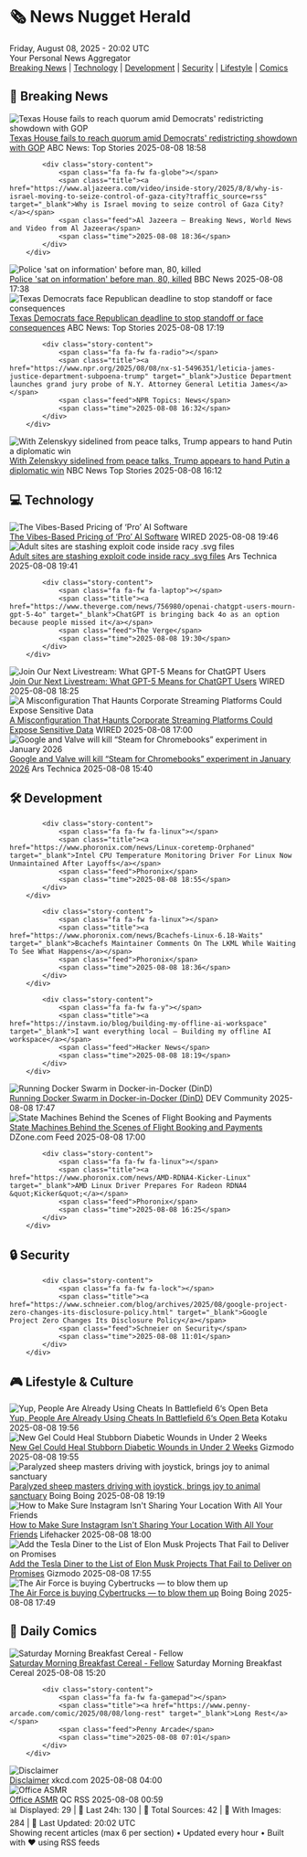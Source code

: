 <!-- Processing 54 RSS feeds at 2025-08-08 20:01:53 UTC -->
<!-- Processing: XKCD -->
<!-- Processing: Penny Arcade -->
<!-- Processing: Poorly Drawn Lines -->
<!-- Processing: Garfield -->
<!-- Processing: Dilbert -->
<!-- Processing: Dinosaur Comics -->
<!-- Processing: CNN Breaking News -->
<!-- Processing: Reuters Top News -->
<!-- Processing: Reuters World News -->
<!-- Processing: Associated Press Breaking -->
<!-- Processing: ABC News Breaking -->
<!-- Processing: NBC News Breaking -->
<!-- Processing: Guardian World News -->
<!-- Processing: The Verge -->
<!-- Processing: Ars Technica -->
<!-- Processing: O'Reilly Radar -->
<!-- Processing: WIRED -->
<!-- Processing: Slashdot -->
<!-- Processing: Hacker News -->
<!-- Processing: StackOverflow Blog -->
<!-- Processing: Phoronix Linux News -->
<!-- Processing: It's FOSS -->
<!-- Processing: DistroWatch -->
<!-- Processing: Red Hat Blog -->
<!-- Processing: InfoQ -->
<!-- Processing: Martin Fowler -->
<!-- Processing: The Pragmatic Engineer -->
<!-- Processing: Gizmodo -->
<!-- Processing: Kotaku -->
<!-- Processing: Boing Boing -->
<!-- Processing: Krebs on Security -->
<!-- Generated 9 new posts out of 31 feeds processed -->
<div class="newspaper-header">
    <h1 class="newspaper-title">🗞️ News Nugget Herald</h1>
    <div class="newspaper-date">Friday, August 08, 2025 - 20:02 UTC</div>
    <div class="newspaper-subtitle">Your Personal News Aggregator</div>
</div>

<div class="newspaper-nav">
    <a href="#breaking">Breaking News</a> |
    <a href="#tech">Technology</a> |
    <a href="#dev">Development</a> |
    <a href="#security">Security</a> |
    <a href="#lifestyle">Lifestyle</a> |
    <a href="#webcomics">Comics</a>
</div>

<div class="news-section breaking-news" id="breaking">
<h2 class="section-header">🚨 Breaking News</h2>
<div class="stories-container">
<div class="story">
            <img src="https://s.abcnews.com/images/Politics/texas-capitol-gty-jef-250808_1754661190856_hpMain_4x3t_384.jpg" alt="Texas House fails to reach quorum amid Democrats&#x27; redistricting showdown with GOP" class="story-image" loading="lazy" onerror="this.style.display='none'">
            <div class="story-content">
                <span class="fa fa-fw fa-tv"></span>
                <span class="title"><a href="https://abcnews.go.com/Politics/texas-democrats-face-republican-deadline-stop-standoff-face/story?id=124480936" target="_blank">Texas House fails to reach quorum amid Democrats&#x27; redistricting showdown with GOP</a></span>
                <span class="feed">ABC News: Top Stories</span>
                <span class="time">2025-08-08 18:58</span>
            </div>
        </div>
<div class="story">
            
            <div class="story-content">
                <span class="fa fa-fw fa-globe"></span>
                <span class="title"><a href="https://www.aljazeera.com/video/inside-story/2025/8/8/why-is-israel-moving-to-seize-control-of-gaza-city?traffic_source=rss" target="_blank">Why is Israel moving to seize control of Gaza City?</a></span>
                <span class="feed">Al Jazeera – Breaking News, World News and Video from Al Jazeera</span>
                <span class="time">2025-08-08 18:36</span>
            </div>
        </div>
<div class="story">
            <img src="https://ichef.bbci.co.uk/ace/standard/240/cpsprodpb/d214/live/d89b7870-7379-11f0-8071-1788c7e8ae0e.jpg" alt="Police &#x27;sat on information&#x27; before man, 80, killed" class="story-image" loading="lazy" onerror="this.style.display='none'">
            <div class="story-content">
                <span class="fa fa-fw fa-flag"></span>
                <span class="title"><a href="https://www.bbc.com/news/articles/cgern08j998o?at_medium=RSS&at_campaign=rss" target="_blank">Police &#x27;sat on information&#x27; before man, 80, killed</a></span>
                <span class="feed">BBC News</span>
                <span class="time">2025-08-08 17:38</span>
            </div>
        </div>
<div class="story">
            <img src="https://s.abcnews.com/images/Politics/texas-capitol-gty-jef-250808_1754661190856_hpMain_4x3t_384.jpg" alt="Texas Democrats face Republican deadline to stop standoff or face consequences" class="story-image" loading="lazy" onerror="this.style.display='none'">
            <div class="story-content">
                <span class="fa fa-fw fa-tv"></span>
                <span class="title"><a href="https://abcnews.go.com/Politics/texas-democrats-face-republican-deadline-stop-standoff-face/story?id=124480936" target="_blank">Texas Democrats face Republican deadline to stop standoff or face consequences</a></span>
                <span class="feed">ABC News: Top Stories</span>
                <span class="time">2025-08-08 17:19</span>
            </div>
        </div>
<div class="story">
            
            <div class="story-content">
                <span class="fa fa-fw fa-radio"></span>
                <span class="title"><a href="https://www.npr.org/2025/08/08/nx-s1-5496351/leticia-james-justice-department-subpoena-trump" target="_blank">Justice Department launches grand jury probe of N.Y. Attorney General Letitia James</a></span>
                <span class="feed">NPR Topics: News</span>
                <span class="time">2025-08-08 16:32</span>
            </div>
        </div>
<div class="story">
            <img src="https://media-cldnry.s-nbcnews.com/image/upload/t_fit_1500w/rockcms/2025-01/250128-donald-trump-vladimir-putin-2017-ac-1136p-e7c18a.jpg" alt="With Zelenskyy sidelined from peace talks, Trump appears to hand Putin a diplomatic win" class="story-image" loading="lazy" onerror="this.style.display='none'">
            <div class="story-content">
                <span class="fa fa-fw fa-broadcast-tower"></span>
                <span class="title"><a href="https://www.nbcnews.com/world/russia/trump-putin-meeting-ukraine-war-ceasefire-zelenskyy-rcna223589" target="_blank">With Zelenskyy sidelined from peace talks, Trump appears to hand Putin a diplomatic win</a></span>
                <span class="feed">NBC News Top Stories</span>
                <span class="time">2025-08-08 16:12</span>
            </div>
        </div>
</div>
</div>
<div class="news-section tech-news" id="tech">
<h2 class="section-header">💻 Technology</h2>
<div class="stories-container">
<div class="story">
            <img src="https://media.wired.com/photos/6893af4362df5dd4c59b8498/master/pass/Uncanny-Valley-Premium-Chatbot-Subs-Business.jpg" alt="The Vibes-Based Pricing of ‘Pro’ AI Software" class="story-image" loading="lazy" onerror="this.style.display='none'">
            <div class="story-content">
                <span class="fa fa-fw fa-bolt"></span>
                <span class="title"><a href="https://www.wired.com/story/uncanny-valley-podcast-vibes-based-pricing-pro-ai-software/" target="_blank">The Vibes-Based Pricing of ‘Pro’ AI Software</a></span>
                <span class="feed">WIRED</span>
                <span class="time">2025-08-08 19:46</span>
            </div>
        </div>
<div class="story">
            <img src="https://cdn.arstechnica.net/wp-content/uploads/2025/08/adult-pron-website-500x500.jpg" alt="Adult sites are stashing exploit code inside racy .svg files" class="story-image" loading="lazy" onerror="this.style.display='none'">
            <div class="story-content">
                <span class="fa fa-fw fa-cog"></span>
                <span class="title"><a href="https://arstechnica.com/security/2025/08/adult-sites-use-malicious-svg-files-to-rack-up-likes-on-facebook/" target="_blank">Adult sites are stashing exploit code inside racy .svg files</a></span>
                <span class="feed">Ars Technica</span>
                <span class="time">2025-08-08 19:41</span>
            </div>
        </div>
<div class="story">
            
            <div class="story-content">
                <span class="fa fa-fw fa-laptop"></span>
                <span class="title"><a href="https://www.theverge.com/news/756980/openai-chatgpt-users-mourn-gpt-5-4o" target="_blank">ChatGPT is bringing back 4o as an option because people missed it</a></span>
                <span class="feed">The Verge</span>
                <span class="time">2025-08-08 19:30</span>
            </div>
        </div>
<div class="story">
            <img src="https://media.wired.com/photos/689543d705734562beabd34a/master/pass/livestream_q&a_gpt5_coding.jpg" alt="Join Our Next Livestream: What GPT-5 Means for ChatGPT Users" class="story-image" loading="lazy" onerror="this.style.display='none'">
            <div class="story-content">
                <span class="fa fa-fw fa-bolt"></span>
                <span class="title"><a href="https://www.wired.com/story/what-gpt-5-means-for-chatgpt-users/" target="_blank">Join Our Next Livestream: What GPT-5 Means for ChatGPT Users</a></span>
                <span class="feed">WIRED</span>
                <span class="time">2025-08-08 18:25</span>
            </div>
        </div>
<div class="story">
            <img src="https://media.wired.com/photos/68925c064e37593cb2df7284/master/pass/security_video_meetings_getty.jpg" alt="A Misconfiguration That Haunts Corporate Streaming Platforms Could Expose Sensitive Data" class="story-image" loading="lazy" onerror="this.style.display='none'">
            <div class="story-content">
                <span class="fa fa-fw fa-bolt"></span>
                <span class="title"><a href="https://www.wired.com/story/corporate-livestreams-exposed-search-tool/" target="_blank">A Misconfiguration That Haunts Corporate Streaming Platforms Could Expose Sensitive Data</a></span>
                <span class="feed">WIRED</span>
                <span class="time">2025-08-08 17:00</span>
            </div>
        </div>
<div class="story">
            <img src="https://cdn.arstechnica.net/wp-content/uploads/2023/09/GettyImages-115746295-500x500.jpg" alt="Google and Valve will kill “Steam for Chromebooks” experiment in January 2026" class="story-image" loading="lazy" onerror="this.style.display='none'">
            <div class="story-content">
                <span class="fa fa-fw fa-cog"></span>
                <span class="title"><a href="https://arstechnica.com/gadgets/2025/08/google-and-valve-will-kill-steam-for-chromebooks-experiment-in-january-2026/" target="_blank">Google and Valve will kill “Steam for Chromebooks” experiment in January 2026</a></span>
                <span class="feed">Ars Technica</span>
                <span class="time">2025-08-08 15:40</span>
            </div>
        </div>
</div>
</div>
<div class="news-section dev-news" id="dev">
<h2 class="section-header">🛠️ Development</h2>
<div class="stories-container">
<div class="story">
            
            <div class="story-content">
                <span class="fa fa-fw fa-linux"></span>
                <span class="title"><a href="https://www.phoronix.com/news/Linux-coretemp-Orphaned" target="_blank">Intel CPU Temperature Monitoring Driver For Linux Now Unmaintained After Layoffs</a></span>
                <span class="feed">Phoronix</span>
                <span class="time">2025-08-08 18:55</span>
            </div>
        </div>
<div class="story">
            
            <div class="story-content">
                <span class="fa fa-fw fa-linux"></span>
                <span class="title"><a href="https://www.phoronix.com/news/Bcachefs-Linux-6.18-Waits" target="_blank">Bcachefs Maintainer Comments On The LKML While Waiting To See What Happens</a></span>
                <span class="feed">Phoronix</span>
                <span class="time">2025-08-08 18:36</span>
            </div>
        </div>
<div class="story">
            
            <div class="story-content">
                <span class="fa fa-fw fa-y"></span>
                <span class="title"><a href="https://instavm.io/blog/building-my-offline-ai-workspace" target="_blank">I want everything local – Building my offline AI workspace</a></span>
                <span class="feed">Hacker News</span>
                <span class="time">2025-08-08 18:19</span>
            </div>
        </div>
<div class="story">
            <img src="https://media2.dev.to/dynamic/image/width=800%2Cheight=%2Cfit=scale-down%2Cgravity=auto%2Cformat=auto/https%3A%2F%2Fdev-to-uploads.s3.amazonaws.com%2Fuploads%2Farticles%2Feof79zdjrh043qnyczmk.png" alt="Running Docker Swarm in Docker-in-Docker (DinD)" class="story-image" loading="lazy" onerror="this.style.display='none'">
            <div class="story-content">
                <span class="fa fa-fw fa-code"></span>
                <span class="title"><a href="https://dev.to/jungledev/running-docker-swarm-in-docker-in-docker-dind-3809" target="_blank">Running Docker Swarm in Docker-in-Docker (DinD)</a></span>
                <span class="feed">DEV Community</span>
                <span class="time">2025-08-08 17:47</span>
            </div>
        </div>
<div class="story">
            <img src="https://dz2cdn1.dzone.com/thumbnail?fid=18553773&w=600" alt="State Machines Behind the Scenes of Flight Booking and Payments" class="story-image" loading="lazy" onerror="this.style.display='none'">
            <div class="story-content">
                <span class="fa fa-fw fa-newspaper"></span>
                <span class="title"><a href="https://dzone.com/articles/saga-state-machine-flight-booking" target="_blank">State Machines Behind the Scenes of Flight Booking and Payments</a></span>
                <span class="feed">DZone.com Feed</span>
                <span class="time">2025-08-08 17:00</span>
            </div>
        </div>
<div class="story">
            
            <div class="story-content">
                <span class="fa fa-fw fa-linux"></span>
                <span class="title"><a href="https://www.phoronix.com/news/AMD-RDNA4-Kicker-Linux" target="_blank">AMD Linux Driver Prepares For Radeon RDNA4 &quot;Kicker&quot;</a></span>
                <span class="feed">Phoronix</span>
                <span class="time">2025-08-08 16:25</span>
            </div>
        </div>
</div>
</div>
<div class="news-section security-news" id="security">
<h2 class="section-header">🔒 Security</h2>
<div class="stories-container">
<div class="story">
            
            <div class="story-content">
                <span class="fa fa-fw fa-lock"></span>
                <span class="title"><a href="https://www.schneier.com/blog/archives/2025/08/google-project-zero-changes-its-disclosure-policy.html" target="_blank">Google Project Zero Changes Its Disclosure Policy</a></span>
                <span class="feed">Schneier on Security</span>
                <span class="time">2025-08-08 11:01</span>
            </div>
        </div>
</div>
</div>
<div class="news-section lifestyle-news" id="lifestyle">
<h2 class="section-header">🎮 Lifestyle & Culture</h2>
<div class="stories-container">
<div class="story">
            <img src="https://kotaku.com/app/uploads/2025/08/BF666.jpg" alt="Yup, People Are Already Using Cheats In Battlefield 6‘s Open Beta" class="story-image" loading="lazy" onerror="this.style.display='none'">
            <div class="story-content">
                <span class="fa fa-fw fa-gamepad"></span>
                <span class="title"><a href="https://kotaku.com/battlefield-6-open-beta-cheating-cheaters-hacks-ea-dice-secureboot-pc-2000616686" target="_blank">Yup, People Are Already Using Cheats In Battlefield 6‘s Open Beta</a></span>
                <span class="feed">Kotaku</span>
                <span class="time">2025-08-08 19:56</span>
            </div>
        </div>
<div class="story">
            <img src="https://gizmodo.com/app/uploads/2025/08/diabetes-gel-ointment.jpg" alt="New Gel Could Heal Stubborn Diabetic Wounds in Under 2 Weeks" class="story-image" loading="lazy" onerror="this.style.display='none'">
            <div class="story-content">
                <span class="fa fa-fw fa-computer"></span>
                <span class="title"><a href="https://gizmodo.com/new-gel-could-heal-stubborn-diabetic-wounds-in-under-2-weeks-2000640860" target="_blank">New Gel Could Heal Stubborn Diabetic Wounds in Under 2 Weeks</a></span>
                <span class="feed">Gizmodo</span>
                <span class="time">2025-08-08 19:55</span>
            </div>
        </div>
<div class="story">
            <img src="https://i0.wp.com/boingboing.net/wp-content/uploads/2023/05/Sheep-sticking-out-tongue-N-sky.png?fit=1200%2C675&amp;quality=55&amp;ssl=1" alt="Paralyzed sheep masters driving with joystick, brings joy to animal sanctuary" class="story-image" loading="lazy" onerror="this.style.display='none'">
            <div class="story-content">
                <span class="fa fa-fw fa-arrow-right"></span>
                <span class="title"><a href="https://boingboing.net/2025/08/08/paralyzed-sheep-masters-driving-with-joystick-brings-joy-to-animal-sanctuary.html" target="_blank">Paralyzed sheep masters driving with joystick, brings joy to animal sanctuary</a></span>
                <span class="feed">Boing Boing</span>
                <span class="time">2025-08-08 19:19</span>
            </div>
        </div>
<div class="story">
            <img src="https://lifehacker.com/imagery/articles/01K254H80BB4KZ8PFBMNNC9PKM/hero-image.webp" alt="How to Make Sure Instagram Isn&#x27;t Sharing Your Location With All Your Friends" class="story-image" loading="lazy" onerror="this.style.display='none'">
            <div class="story-content">
                <span class="fa fa-fw fa-life-ring"></span>
                <span class="title"><a href="https://lifehacker.com/tech/how-to-disable-instagrams-map-feature?utm_medium=RSS" target="_blank">How to Make Sure Instagram Isn&#x27;t Sharing Your Location With All Your Friends</a></span>
                <span class="feed">Lifehacker</span>
                <span class="time">2025-08-08 18:00</span>
            </div>
        </div>
<div class="story">
            <img src="https://gizmodo.com/app/uploads/2025/08/GettyImages-2224039901.jpg" alt="Add the Tesla Diner to the List of Elon Musk Projects That Fail to Deliver on Promises" class="story-image" loading="lazy" onerror="this.style.display='none'">
            <div class="story-content">
                <span class="fa fa-fw fa-computer"></span>
                <span class="title"><a href="https://gizmodo.com/add-the-tesla-diner-to-the-list-of-elon-musk-projects-that-fail-to-deliver-on-promises-2000640715" target="_blank">Add the Tesla Diner to the List of Elon Musk Projects That Fail to Deliver on Promises</a></span>
                <span class="feed">Gizmodo</span>
                <span class="time">2025-08-08 17:55</span>
            </div>
        </div>
<div class="story">
            <img src="https://i0.wp.com/boingboing.net/wp-content/uploads/2025/03/salycybertruck.jpg?fit=1280%2C932&amp;quality=60&amp;ssl=1" alt="The Air Force is buying Cybertrucks — to blow them up" class="story-image" loading="lazy" onerror="this.style.display='none'">
            <div class="story-content">
                <span class="fa fa-fw fa-arrow-right"></span>
                <span class="title"><a href="https://boingboing.net/2025/08/08/the-air-force-is-buying-cybertrucks-to-blow-them-up.html" target="_blank">The Air Force is buying Cybertrucks — to blow them up</a></span>
                <span class="feed">Boing Boing</span>
                <span class="time">2025-08-08 17:49</span>
            </div>
        </div>
</div>
</div>
<div class="news-section webcomics-section" id="webcomics">
<h2 class="section-header">🎨 Daily Comics</h2>
<div class="stories-container">
<div class="story">
            <img src="https://www.smbc-comics.com/comics/1754589073-20250808.png" alt="Saturday Morning Breakfast Cereal - Fellow" class="story-image" loading="lazy" onerror="this.style.display='none'">
            <div class="story-content">
                <span class="fa fa-fw fa-smile"></span>
                <span class="title"><a href="https://www.smbc-comics.com/comic/fellow" target="_blank">Saturday Morning Breakfast Cereal - Fellow</a></span>
                <span class="feed">Saturday Morning Breakfast Cereal</span>
                <span class="time">2025-08-08 15:20</span>
            </div>
        </div>
<div class="story">
            
            <div class="story-content">
                <span class="fa fa-fw fa-gamepad"></span>
                <span class="title"><a href="https://www.penny-arcade.com/comic/2025/08/08/long-rest" target="_blank">Long Rest</a></span>
                <span class="feed">Penny Arcade</span>
                <span class="time">2025-08-08 07:01</span>
            </div>
        </div>
<div class="story">
            <img src="https://imgs.xkcd.com/comics/disclaimer.png" alt="Disclaimer" class="story-image" loading="lazy" onerror="this.style.display='none'">
            <div class="story-content">
                <span class="fa fa-fw fa-laugh"></span>
                <span class="title"><a href="https://xkcd.com/3126/" target="_blank">Disclaimer</a></span>
                <span class="feed">xkcd.com</span>
                <span class="time">2025-08-08 04:00</span>
            </div>
        </div>
<div class="story">
            <img src="http://www.questionablecontent.net/comics/5631.png" alt="Office ASMR" class="story-image" loading="lazy" onerror="this.style.display='none'">
            <div class="story-content">
                <span class="fa fa-fw fa-music"></span>
                <span class="title"><a href="http://questionablecontent.net/view.php?comic=5631" target="_blank">Office ASMR</a></span>
                <span class="feed">QC RSS</span>
                <span class="time">2025-08-08 00:59</span>
            </div>
        </div>
</div>
</div>

<div class="newspaper-footer">
    <div class="stats">
        📊 Displayed: 29 | 📅 Last 24h: 130 | 📡 Total Sources: 42 | 📸 With Images: 284 |
        🔄 Last Updated: 20:02 UTC
    </div>
    <div class="footer-note">
        Showing recent articles (max 6 per section) • Updated every hour • Built with ❤️ using RSS feeds
    </div>
</div>
